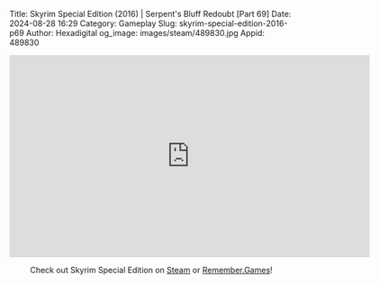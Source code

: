 Title: Skyrim Special Edition (2016) | Serpent's Bluff Redoubt [Part 69]
Date: 2024-08-28 16:29
Category: Gameplay
Slug: skyrim-special-edition-2016-p69
Author: Hexadigital
og_image: images/steam/489830.jpg
Appid: 489830

<center><iframe src="https://www.youtube.com/embed/i6FmpJw9dIg?feature=oembed" allow="accelerometer; autoplay; encrypted-media; gyroscope; picture-in-picture" width="640" height="360" frameborder="0"></iframe>

Check out Skyrim Special Edition on [Steam](https://store.steampowered.com/app/489830/?curator_clanid=34633900) or [Remember.Games](https://remember.games/game/164/the-elder-scrolls-v-skyrim-special-edition/)!</center>